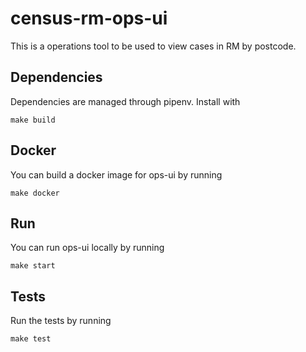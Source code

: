 # census-rm-ops-ui

This is a operations tool to be used to view cases in RM by postcode.

## Dependencies

Dependencies are managed through pipenv. Install with

```
make build
```

## Docker

You can build a docker image for ops-ui by running 
```
make docker
```


## Run

You can run ops-ui locally by running 
```
make start
``` 


## Tests

Run the tests by running
```
make test
```